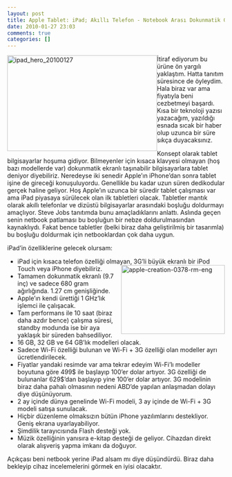 ```yaml
---
layout: post
title: Apple Tablet: iPad; Akıllı Telefon - Notebook Arası Dokunmatik Ge&#231;iş
date: 2010-01-27 23:03
comments: true
categories: []
---
```

<p><img style="display: inline; margin-left: 0px; margin-right: 0px" title="ipad_hero_20100127" alt="ipad_hero_20100127" align="left" src="http://onurbaykal.com.tr/wp-content/uploads/2010/01/ipad_hero_20100127.jpg" width="347" height="221" /> İtiraf ediyorum bu ürüne ön yargılı yaklaştım. Hatta tanıtım süresince de öyleydim. Hala biraz var ama fiyatıyla beni cezbetmeyi başardı. Kısa bir teknoloji yazısı yazacağım, yazıldığı esnada sıcak bir haber olup uzunca bir süre sıkça duyacaksınız.</p>  <p>Konsept olarak tablet bilgisayarlar hoşuma gidiyor. Bilmeyenler için kısaca klavyesi olmayan (hoş bazı modellerde var) dokunmatik ekranlı taşınabilir bilgisayarlara tablet deniyor diyebiliriz. Neredeyse iki senedir Apple’ın iPhone’dan sonra tablet işine de gireceği konuşuluyordu. Genellikle bu kadar uzun süren dedikodular gerçek haline geliyor. Hoş Apple’ın uzunca bir süredir tablet çalışması var ama iPad piyasaya sürülecek olan ilk tabletleri olacak. Tabletler mantık olarak akıllı telefonlar ve dizüstü bilgisayarlar arasındaki boşluğu doldurmayı amaçlıyor. Steve Jobs tanıtımda bunu amaçladıklarını anlattı. Aslında geçen senin netbook patlaması bu boşluğun bir nebze doldurulmasından kaynaklıydı. Fakat bence tabletler (belki biraz daha geliştirilmiş bir tasarımla) bu boşluğu doldurmak için netbooklardan çok daha uygun. </p>  <p>iPad’in özelliklerine gelecek olursam:</p>  <ul>   <li>iPad için kısaca telefon özelliği olmayan, 3G’li büyük ekranlı bir iPod Touch veya iPhone diyebiliriz.<img style="display: inline; margin-left: 0px; margin-right: 0px" title="apple-creation-0378-rm-eng" alt="apple-creation-0378-rm-eng" align="right" src="http://onurbaykal.com.tr/wp-content/uploads/2010/01/applecreation0378rmeng.jpg" width="240" height="159" /> </li>    <li>Tamamen dokunmatik ekranlı (9.7 inç) ve sadece 680 gram ağırlığında. 1.27 cm genişliğinde.</li>    <li>Apple’ın kendi ürettiği 1 GHz’lık işlemci ile çalışacak.</li>    <li>Tam performans ile 10 saat (biraz daha azdır bence) çalışma süresi, standby modunda ise bir aya yaklaşık bir süreden bahsediliyor.</li>    <li>16 GB, 32 GB ve 64 GB’lık modelleri olacak.</li>    <li>Sadece Wi-Fi özelliği bulunan ve Wi-Fi + 3G özelliği olan modeller ayrı ücretlendirilecek.</li>    <li>Fiyatlar yandaki resimde var ama tekrar edeyim Wi-Fi’lı modeller boyutuna göre 499$ ile başlayıp 100’er dolar artıyor. 3G özelliği de bulunanlar 629$’dan başlayıp yine 100’er dolar artıyor. 3G modelinin biraz daha pahalı olmasının nedeni ABD’de yapılan anlaşmadan dolayı diye düşünüyorum.</li>    <li>2 ay içinde dünya genelinde Wi-Fi modeli, 3 ay içinde de Wi-Fi + 3G modeli satışa sunulacak.</li>    <li>Hiçbir düzenleme olmaksızın bütün iPhone yazılımlarını destekliyor. Geniş ekrana uyarlayabiliyor.</li>    <li>Şimdilik tarayıcısında Flash desteği yok.</li>    <li>Müzik özelliğinin yanısıra e-kitap desteği de geliyor. Cihazdan direkt olarak alışveriş yapma imkanı da doğuyor.</li> </ul>  <p>Açıkçası beni netbook yerine iPad alsam mı diye düşündürdü. Biraz daha bekleyip cihaz incelemelerini görmek en iyisi olacaktır.</p>
